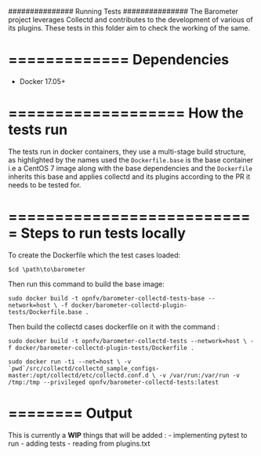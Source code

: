 ###############
 Running Tests
###############
The Barometer project leverages Collectd and contributes to the development of
various of its plugins. These tests in this folder aim to check the working of
the same.

=============
Dependencies
=============

* Docker 17.05+

===================
How the tests run
===================

The tests run in docker containers, they use a multi-stage build structure, as
highlighted by the names used the `Dockerfile.base` is the base container i.e a
CentOS 7 image along with the base dependencies and the `Dockerfile` inherits
this base and applies collectd and its plugins according to the PR it needs to
be tested for.

===========================
Steps to run tests locally
===========================

To create the Dockerfile which the test cases loaded:

``$cd \path\to\barometer``

Then run this command to build the base image:

``sudo docker build -t opnfv/barometer-collectd-tests-base --network=host \
-f docker/barometer-collectd-plugin-tests/Dockerfile.base .``

Then build the collectd cases dockerfile on it with the command :

``sudo docker build -t opnfv/barometer-collectd-tests --network=host \
-f docker/barometer-collectd-plugin-tests/Dockerfile .``

``sudo docker run -ti --net=host \
-v `pwd`/src/collectd/collectd_sample_configs-master:/opt/collectd/etc/collectd.conf.d \
-v /var/run:/var/run -v /tmp:/tmp --privileged opnfv/barometer-collectd-tests:latest``

========
Output
========

This is currently a **WIP** things that will be added :
    - implementing pytest to run
    - adding tests
    - reading from plugins.txt
